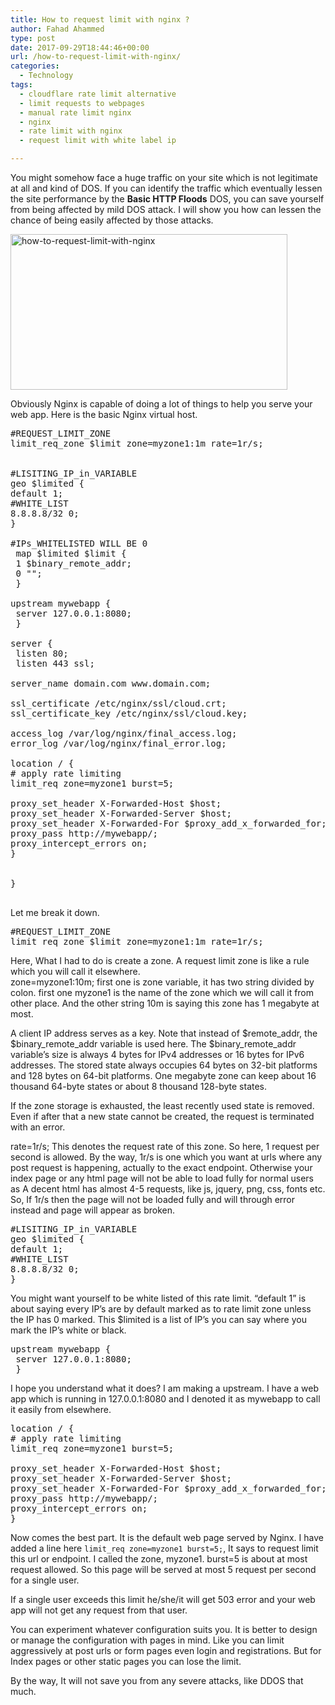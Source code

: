 ```yaml
---
title: How to request limit with nginx ?
author: Fahad Ahammed
type: post
date: 2017-09-29T18:44:46+00:00
url: /how-to-request-limit-with-nginx/
categories:
  - Technology
tags:
  - cloudflare rate limit alternative
  - limit requests to webpages
  - manual rate limit nginx
  - nginx
  - rate limit with nginx
  - request limit with white label ip

---
```

You might somehow face a huge traffic on your site which is not legitimate at all and kind of DOS. If you can identify the traffic which eventually lessen the site performance by the **Basic HTTP Floods** DOS, you can save yourself from being affected by mild DOS attack. I will show you how can lessen the chance of being easily affected by those attacks.

<!--more-->

[<img loading="lazy" class=" wp-image-2265" src="https://i0.wp.com/fahadahammed.com/wp-content/uploads/2017/09/how-to-request-limit-with-nginx.png?resize=443%2C249&#038;ssl=1" alt="how-to-request-limit-with-nginx" width="443" height="249" srcset="https://i0.wp.com/fahadahammed.com/wp-content/uploads/2017/09/how-to-request-limit-with-nginx.png?w=1366&ssl=1 1366w, https://i0.wp.com/fahadahammed.com/wp-content/uploads/2017/09/how-to-request-limit-with-nginx.png?resize=300%2C169&ssl=1 300w, https://i0.wp.com/fahadahammed.com/wp-content/uploads/2017/09/how-to-request-limit-with-nginx.png?resize=768%2C432&ssl=1 768w, https://i0.wp.com/fahadahammed.com/wp-content/uploads/2017/09/how-to-request-limit-with-nginx.png?resize=1024%2C576&ssl=1 1024w" sizes="(max-width: 443px) 100vw, 443px" data-recalc-dims="1" />][1]

Obviously Nginx is capable of doing a lot of things to help you serve your web app. Here is the basic Nginx virtual host.

<pre>#REQUEST_LIMIT_ZONE
limit_req_zone $limit zone=myzone1:1m rate=1r/s;


#LISITING_IP_in_VARIABLE
geo $limited {
default 1;
#WHITE_LIST
8.8.8.8/32 0;
}

#IPs_WHITELISTED WILL BE 0
 map $limited $limit {
 1 $binary_remote_addr;
 0 "";
 }

upstream mywebapp {
 server 127.0.0.1:8080;
 }

server {
 listen 80;
 listen 443 ssl;

server_name domain.com www.domain.com;

ssl_certificate /etc/nginx/ssl/cloud.crt;
ssl_certificate_key /etc/nginx/ssl/cloud.key;

access_log /var/log/nginx/final_access.log;
error_log /var/log/nginx/final_error.log;

location / {
# apply rate limiting
limit_req zone=myzone1 burst=5;

proxy_set_header X-Forwarded-Host $host;
proxy_set_header X-Forwarded-Server $host;
proxy_set_header X-Forwarded-For $proxy_add_x_forwarded_for;
proxy_pass http://mywebapp/;
proxy_intercept_errors on;
}


}

</pre>

Let me break it down.

<pre>#REQUEST_LIMIT_ZONE
limit_req_zone $limit zone=myzone1:1m rate=1r/s;</pre>

Here, What I had to do is create a zone. A request limit zone is like a rule which you will call it elsewhere.  
zone=myzone1:10m; first one is zone variable, it has two string divided by colon. first one myzone1 is the name of the zone which we will call it from other place. And the other string 10m is saying this zone has 1 megabyte at most.

A client IP address serves as a key. Note that instead of $remote\_addr, the $binary\_remote\_addr variable is used here. The $binary\_remote_addr variable’s size is always 4 bytes for IPv4 addresses or 16 bytes for IPv6 addresses. The stored state always occupies 64 bytes on 32-bit platforms and 128 bytes on 64-bit platforms. One megabyte zone can keep about 16 thousand 64-byte states or about 8 thousand 128-byte states.

If the zone storage is exhausted, the least recently used state is removed. Even if after that a new state cannot be created, the request is terminated with an error.

rate=1r/s; This denotes the request rate of this zone. So here, 1 request per second is allowed. By the way, 1r/s is one which you want at urls where any post request is happening, actually to the exact endpoint. Otherwise your index page or any html page will not be able to load fully for normal users as A decent html has almost 4-5 requests, like js, jquery, png, css, fonts etc. So, If 1r/s then the page will not be loaded fully and will through error instead and page will appear as broken.

<pre>#LISITING_IP_in_VARIABLE
geo $limited {
default 1;
#WHITE_LIST
8.8.8.8/32 0;
}
</pre>

You might want yourself to be white listed of this rate limit. &#8220;default 1&#8221; is about saying every IP&#8217;s are by default marked as to rate limit zone unless the IP has 0 marked. This $limited is a list of IP&#8217;s you can say where you mark the IP&#8217;s white or black.

<pre>upstream mywebapp {
 server 127.0.0.1:8080;
 }
</pre>

I hope you understand what it does? I am making a upstream. I have a web app which is running in 127.0.0.1:8080 and I denoted it as mywebapp to call it easily from elsewhere.

<pre>location / {
# apply rate limiting
limit_req zone=myzone1 burst=5;

proxy_set_header X-Forwarded-Host $host;
proxy_set_header X-Forwarded-Server $host;
proxy_set_header X-Forwarded-For $proxy_add_x_forwarded_for;
proxy_pass http://mywebapp/;
proxy_intercept_errors on;
}
</pre>

Now comes the best part. It is the default web page served by Nginx. I have added a line here `limit_req zone=myzone1 burst=5;`, It says to request limit this url or endpoint. I called the zone, myzone1. burst=5 is about at most request allowed. So this page will be served at most 5 request per second for a single user.

If a single user exceeds this limit he/she/it will get 503 error and your web app will not get any request from that user.

You can experiment whatever configuration suits you. It is better to design or manage the configuration with pages in mind. Like you can limit aggressively at post urls or form pages even login and registrations. But for Index pages or other static pages you can lose the limit.

By the way, It will not save you from any severe attacks, like DDOS that much.

 [1]: https://i0.wp.com/fahadahammed.com/wp-content/uploads/2017/09/how-to-request-limit-with-nginx.png?ssl=1